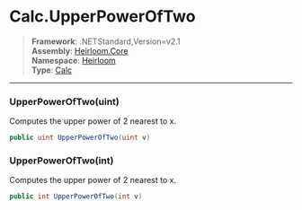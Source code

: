 # Calc.UpperPowerOfTwo

> **Framework**: .NETStandard,Version=v2.1  
> **Assembly**: [Heirloom.Core][0]  
> **Namespace**: [Heirloom][0]  
> **Type**: [Calc][1]  

--------------------------------------------------------------------------------

### UpperPowerOfTwo(uint)

Computes the upper power of 2 nearest to x.

```cs
public uint UpperPowerOfTwo(uint v)
```

### UpperPowerOfTwo(int)

Computes the upper power of 2 nearest to x.

```cs
public int UpperPowerOfTwo(int v)
```

[0]: ..\Heirloom.Core.md
[1]: Heirloom.Calc.md
